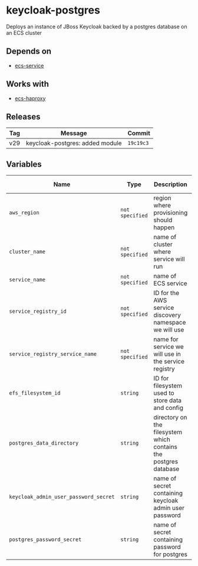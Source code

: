 keycloak-postgres
======


Deploys an instance of JBoss Keycloak backed by a postgres database on an ECS cluster

Depends on
------

* [ecs-service](../ecs-service/README.md)



Works with
------

* [ecs-haproxy](../ecs-haproxy/README.md)



Releases
------

|Tag | Message | Commit|
--- | --- | ---
v29 | keycloak-postgres: added module | `19c19c3`

Variables
------

|Name | Type | Description | Default Value|
--- | --- | --- | ---
`aws_region` | `not specified` | region where provisioning should happen | ``
`cluster_name` | `not specified` | name of cluster where service will run | ``
`service_name` | `not specified` | name of ECS service | ``
`service_registry_id` | `not specified` | ID for the AWS service discovery namespace we will use | ``
`service_registry_service_name` | `not specified` | name for service we will use in the service registry | ``
`efs_filesystem_id` | `string` | ID for filesystem used to store data and config | ``
`postgres_data_directory` | `string` | directory on the filesystem which contains the postgres database | ``
`keycloak_admin_user_password_secret` | `string` | name of secret containing keycloak admin user password | ``
`postgres_password_secret` | `string` | name of secret containing password for postgres | ``

